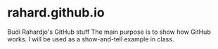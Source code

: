 # rahard.github.io
Budi Rahardjo's GitHub stuff
The main purpose is to show how GitHub works. I will be used as a show-and-tell example in class.
